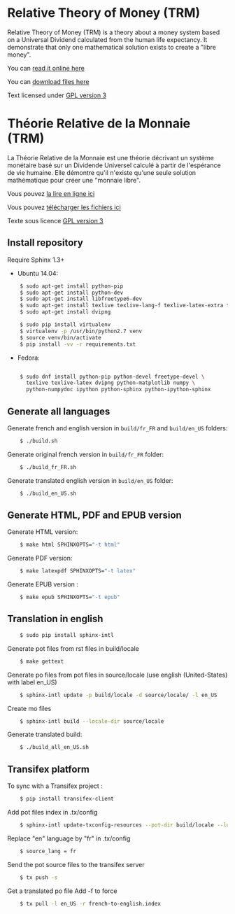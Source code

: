 # Relative Theory of Money (TRM)

Relative Theory of Money (TRM) is a theory about a money system based
on a Universal Dividend calculated from the human life expectancy.
It demonstrate that only one mathematical solution exists to create a "libre money".

You can [read it online here](http://en.trm.creationmonetaire.info/)

You can [download files here](https://github.com/libre-money-projects/theorie-relative-de-la-monnaie/releases)

Text licensed under [GPL version 3](http://www.gnu.org/licenses/gpl.html)

# Théorie Relative de la Monnaie (TRM)

La Théorie Relative de la Monnaie est une théorie décrivant un système monétaire
basé sur un Dividende Universel calculé à partir de l'espérance de vie humaine.
Elle démontre qu'il n'existe qu'une seule solution mathématique pour créer une "monnaie libre".

Vous pouvez [la lire en ligne ici](http://trm.creationmonetaire.info/)

Vous pouvez [télécharger les fichiers ici](https://github.com/libre-money-projects/theorie-relative-de-la-monnaie/releases)

Texte sous licence [GPL version 3](http://www.gnu.org/licenses/gpl.html)


## Install repository

Require Sphinx 1.3+

- Ubuntu 14.04:

```bash
    $ sudo apt-get install python-pip
    $ sudo apt-get install python-dev
    $ sudo apt-get install libfreetype6-dev
    $ sudo apt-get install texlive texlive-lang-f texlive-latex-extra texlive-latex-recommended
    $ sudo apt-get install dvipng

    $ sudo pip install virtualenv
    $ virtualenv -p /usr/bin/python2.7 venv
    $ source venv/bin/activate
    $ pip install -vv -r requirements.txt
```

- Fedora:

```bash

    $ sudo dnf install python-pip python-devel freetype-devel \
      texlive texlive-latex dvipng python-matplotlib numpy \
      python-numpydoc ipython python-sphinx python-ipython-sphinx
```

## Generate all languages

Generate french and english version in ``build/fr_FR`` and ``build/en_US`` folders:

```bash
    $ ./build.sh
```

Generate original french version in ``build/fr_FR`` folder:

```bash
    $ ./build_fr_FR.sh
```

Generate translated english version in ``build/en_US`` folder:

```bash
    $ ./build_en_US.sh
```

## Generate HTML, PDF and EPUB version

Generate HTML version:

```bash
    $ make html SPHINXOPTS="-t html"
```

Generate PDF version:

```bash
    $ make latexpdf SPHINXOPTS="-t latex"
```

Generate EPUB version :

```bash
    $ make epub SPHINXOPTS="-t epub"
```
## Translation in english

```bash
    $ sudo pip install sphinx-intl
```

Generate pot files from rst files in build/locale

```bash
    $ make gettext
```

Generate po files from pot files in source/locale
(use english (United-States) with label en_US)

```bash
    $ sphinx-intl update -p build/locale -d source/locale/ -l en_US
```

Create mo files

```bash
    $ sphinx-intl build --locale-dir source/locale
```
Generate translated build:

```bash
    $ ./build_all_en_US.sh
```

## Transifex platform

To sync with a Transifex project :

```bash
    $ pip install transifex-client
```

Add pot files index in .tx/config

```bash
    $ sphinx-intl update-txconfig-resources --pot-dir build/locale --locale-dir source/locale --transifex-project-name french-to-english
```

Replace "en" language by "fr" in .tx/config

```bash
    $ source_lang = fr
```

Send the pot source files to the transifex server

```bash
    $ tx push -s
```

Get a translated po file
Add -f to force

```bash
    $ tx pull -l en_US -r french-to-english.index
```
